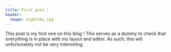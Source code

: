 ```yaml
---
title: First post !
header:
  image: nightsky.jpg
---
```


This post is my first one on this blog ! This serves as a dummy to check that everything is in place with my layout and editor.
As such, this will unfortunately not be very interesting.

